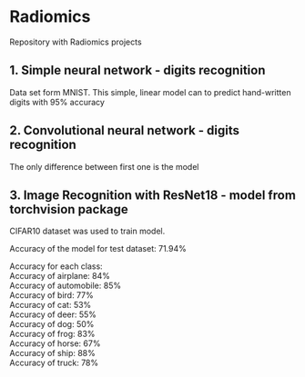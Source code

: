 # Radiomics

Repository with Radiomics projects

## 1. Simple neural network - digits recognition
Data set form MNIST. This simple, linear model can to predict hand-written digits with 95% accuracy

## 2. Convolutional neural network - digits recognition
The only difference between first one is the model

## 3. Image Recognition with ResNet18 - model from torchvision package
CIFAR10 dataset was used to train model.

Accuracy of the model for test dataset: 71.94%

Accuracy for each class:  
Accuracy of airplane:	  84%  
Accuracy of automobile:	85%   
Accuracy of bird:		    77%  
Accuracy of cat:		    53%  
Accuracy of deer:		    55%  
Accuracy of dog:		    50%  
Accuracy of frog:		    83%  
Accuracy of horse:	    67%  
Accuracy of ship:		    88%  
Accuracy of truck:	    78%  
